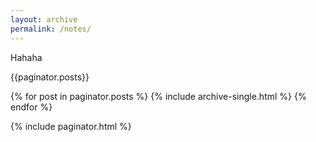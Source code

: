 ```yaml
---
layout: archive
permalink: /notes/
---
```


Hahaha

{{paginator.posts}}

{% for post in paginator.posts %}
  {% include archive-single.html %}
{% endfor %}

{% include paginator.html %}
